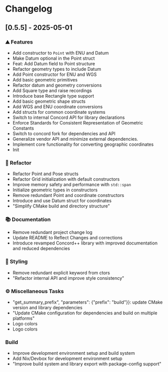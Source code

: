 # Changelog

## [0.5.5] - 2025-05-01

### <!-- 0 -->⛰️  Features

- Add constructor to `Point` with ENU and Datum
- Make Datum optional in the Point struct
- Feat: Add Datum field to Point structure
- Refactor geometry types to include Datum
- Add Point constructor for ENU and WGS
- Add basic geometric primitives
- Refactor datum and geometry conversions
- Add Square type and raise recordings
- Introduce base Rectangle type support
- Add basic geometric shape structs
- Add WGS and ENU coordinate conversions
- Add structs for common coordinate systems
- Switch to internal Concord API for library declarations
- Enforce Standards for Consistent Representation of Geometric Constants
- Switch to concord fork for dependencies and API
- Generalize vendor API and minimize external dependencies.
- Implement core functionality for converting geographic coordinates
- Init

### <!-- 2 -->🚜 Refactor

- Refactor Point and Pose structs
- Refactor Grid initialization with default constructors
- Improve memory safety and performance with `std::span`
- Initialize geometric types in constructors
- Remove redundant Point and coordinate constructors
- Introduce and use Datum struct for coordinates
- "Simplify CMake build and directory structure"

### <!-- 3 -->📚 Documentation

- Remove redundant project change log
- Update README to Reflect Changes and corrections
- Introduce revamped Concord++ library with improved documentation and reduced dependencies

### <!-- 5 -->🎨 Styling

- Remove redundant explicit keyword from ctors
- "Refactor internal API and improve style consistency"

### <!-- 7 -->⚙️ Miscellaneous Tasks

- "get_summary_prefix", "parameters": {"prefix": "build"}}: update CMake version and library dependencies
- "Update CMake configuration for dependencies and build on multiple platforms"
- Logo colors
- Logo colors

### Build

- Improve development environment setup and build system
- Add Nix/Devbox for development environment setup
- "Improve build system and library export with package-config support"

<!-- WARP -->
